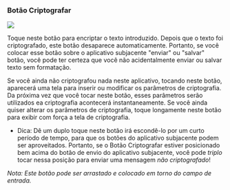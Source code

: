 <a name="button_encrypt"></a>
### Botão Criptografar
<div class="buttoncircle"><img src="/buttons/ic_lock_black_24dp.png"></img></div>

<a name="button_encrypt_initial"></a>
Toque neste botão para encriptar o texto introduzido. Depois que o texto foi criptografado, este botão desaparece automaticamente. Portanto, se você colocar esse botão sobre o aplicativo subjacente "enviar" ou "salvar" botão, você pode ter certeza que você não acidentalmente enviar ou salvar texto sem formatação.

<a name="button_encrypt_encryptionparamsremembered"></a>
Se você ainda não criptografou nada neste aplicativo, tocando neste botão, aparecerá uma tela para inserir ou modificar os parâmetros de criptografia. Da próxima vez que você tocar neste botão, esses parâmetros serão utilizados ea criptografia acontecerá instantaneamente.
Se você ainda quiser alterar os parâmetros de criptografia, toque longamente neste botão para exibir com força a tela de criptografia.

* Dica: Dê um duplo toque neste botão irá escondê-lo por um curto período de tempo, para que os botões do aplicativo subjacente podem ser aproveitados.
Portanto, se o Botão Criptografar estiver posicionado bem acima do botão de envio do aplicativo subjacente, você pode _triplo_ tocar nessa posição para enviar uma mensagem _não criptografado_!


*Nota: Este botão pode ser arrastado e colocado em torno do campo de entrada.*